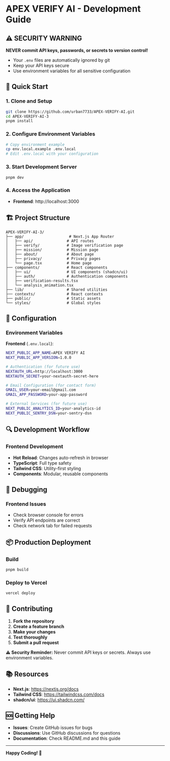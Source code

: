 # APEX VERIFY AI - Development Guide

## ⚠️ SECURITY WARNING
**NEVER commit API keys, passwords, or secrets to version control!**
- Your `.env` files are automatically ignored by git
- Keep your API keys secure
- Use environment variables for all sensitive configuration

## 🚀 Quick Start

### 1. **Clone and Setup**
```bash
git clone https://github.com/urban7733/APEX-VERIFY-AI.git
cd APEX-VERIFY-AI-3
pnpm install
```

### 2. **Configure Environment Variables**
```bash
# Copy environment example
cp env.local.example .env.local
# Edit .env.local with your configuration
```

### 3. **Start Development Server**
```bash
pnpm dev
```

### 4. **Access the Application**
- **Frontend**: http://localhost:3000

## 🏗️ Project Structure

```
APEX-VERIFY-AI-3/
├── app/                    # Next.js App Router
│   ├── api/               # API routes
│   ├── verify/            # Image verification page
│   ├── mission/           # Mission page
│   ├── about/             # About page
│   ├── privacy/           # Privacy pages
│   └── page.tsx           # Home page
├── components/            # React components
│   ├── ui/                # UI components (shadcn/ui)
│   ├── auth/              # Authentication components
│   ├── verification-results.tsx
│   └── analysis_animation.tsx
├── lib/                   # Shared utilities
├── contexts/              # React contexts
├── public/                # Static assets
└── styles/                # Global styles
```

## 🔧 Configuration

### Environment Variables

**Frontend** (`.env.local`):
```bash
NEXT_PUBLIC_APP_NAME=APEX VERIFY AI
NEXT_PUBLIC_APP_VERSION=1.0.0

# Authentication (for future use)
NEXTAUTH_URL=http://localhost:3000
NEXTAUTH_SECRET=your-nextauth-secret-here

# Email Configuration (for contact form)
GMAIL_USER=your-email@gmail.com
GMAIL_APP_PASSWORD=your-app-password

# External Services (for future use)
NEXT_PUBLIC_ANALYTICS_ID=your-analytics-id
NEXT_PUBLIC_SENTRY_DSN=your-sentry-dsn
```

## 🔍 Development Workflow

### Frontend Development
- **Hot Reload**: Changes auto-refresh in browser
- **TypeScript**: Full type safety
- **Tailwind CSS**: Utility-first styling
- **Components**: Modular, reusable components

## 🐛 Debugging

### Frontend Issues
- Check browser console for errors
- Verify API endpoints are correct
- Check network tab for failed requests

## 📦 Production Deployment

### Build
```bash
pnpm build
```

### Deploy to Vercel
```bash
vercel deploy
```

## 🤝 Contributing

1. **Fork the repository**
2. **Create a feature branch**
3. **Make your changes**
4. **Test thoroughly**
5. **Submit a pull request**

**⚠️ Security Reminder:** Never commit API keys or secrets. Always use environment variables.

## 📚 Resources

- **Next.js**: https://nextjs.org/docs
- **Tailwind CSS**: https://tailwindcss.com/docs
- **shadcn/ui**: https://ui.shadcn.com/

## 🆘 Getting Help

- **Issues**: Create GitHub issues for bugs
- **Discussions**: Use GitHub discussions for questions
- **Documentation**: Check README.md and this guide

---

**Happy Coding! 🚀**

